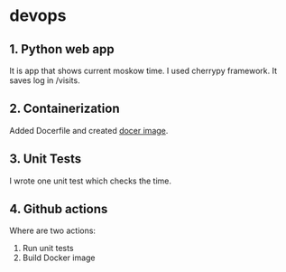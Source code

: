 # devops

## 1. Python web app

It is app that shows current moskow time. I used cherrypy framework. It saves log in /visits.

## 2. Containerization

Added Docerfile and created [docer image](https://hub.docker.com/repository/docker/crazydream/web_app).

## 3. Unit Tests

I wrote one unit test which checks the time.

## 4. Github actions

Where are two actions:  

1. Run unit tests
2. Build Docker image
